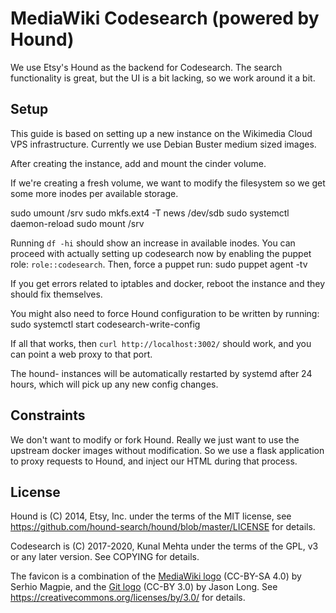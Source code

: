 # MediaWiki Codesearch (powered by Hound)

We use Etsy's Hound as the backend for Codesearch. The search functionality
is great, but the UI is a bit lacking, so we work around it a bit.

## Setup

This guide is based on setting up a new instance on the Wikimedia
Cloud VPS infrastructure. Currently we use Debian Buster medium
sized images.

After creating the instance, add and mount the cinder volume.

If we're creating a fresh volume, we want to modify the filesystem
so we get some more inodes per available storage.

 sudo umount /srv
 sudo mkfs.ext4 -T news /dev/sdb
 sudo systemctl daemon-reload
 sudo mount /srv

Running `df -hi` should show an increase in available inodes. You can
proceed with actually setting up codesearch now by enabling the puppet
role: `role::codesearch`. Then, force a puppet run:
 sudo puppet agent -tv

If you get errors related to iptables and docker, reboot the instance
and they should fix themselves.

You might also need to force Hound configuration to be written by running:
 sudo systemctl start codesearch-write-config

If all that works, then `curl http://localhost:3002/` should work, and you can
point a web proxy to that port.

The hound- instances will be automatically restarted by systemd after 24
hours, which will pick up any new config changes.

## Constraints

We don't want to modify or fork Hound. Really we just want to use the upstream
docker images without modification. So we use a flask application to proxy
requests to Hound, and inject our HTML during that process.

## License

Hound is (C) 2014, Etsy, Inc. under the terms of the MIT license, see
<https://github.com/hound-search/hound/blob/master/LICENSE> for details.

Codesearch is (C) 2017-2020, Kunal Mehta under the terms of the GPL, v3 or any
later version. See COPYING for details.

The favicon is a combination of the [MediaWiki logo](https://commons.wikimedia.org/wiki/File:MediaWiki-2020-icon.svg) (CC-BY-SA 4.0) by Serhio Magpie,
and the [Git logo](https://commons.wikimedia.org/wiki/File:Git-icon-black.svg) (CC-BY 3.0) by Jason Long.
See <https://creativecommons.org/licenses/by/3.0/> for details.
